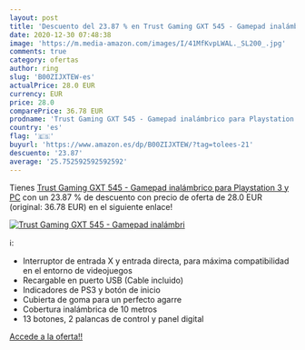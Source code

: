 ```yaml
---
layout: post
title: 'Descuento del 23.87 % en Trust Gaming GXT 545 - Gamepad inalámbri'
date: 2020-12-30 07:48:38
image: 'https://m.media-amazon.com/images/I/41MfKvpLWAL._SL200_.jpg'
comments: true
category: ofertas
author: ring
slug: 'B00ZIJXTEW-es'
actualPrice: 28.0 EUR
currency: EUR
price: 28.0
comparePrice: 36.78 EUR
prodname: 'Trust Gaming GXT 545 - Gamepad inalámbrico para Playstation 3 y PC'
country: 'es'
flag: '🇪🇸'
buyurl: 'https://www.amazon.es/dp/B00ZIJXTEW/?tag=tolees-21'
descuento: '23.87'
average: '25.752592592592592'
---
```


Tienes [Trust Gaming GXT 545 - Gamepad inalámbrico para Playstation 3 y PC](https://www.amazon.es/dp/B00ZIJXTEW/?tag=tolees-21) con un 23.87 % de descuento con precio de oferta de 28.0 EUR (original: 36.78 EUR) en el siguiente enlace!

[![Trust Gaming GXT 545 - Gamepad inalámbri](https://m.media-amazon.com/images/I/41MfKvpLWAL._SL200_.jpg)](https://www.amazon.es/dp/B00ZIJXTEW/?tag=tolees-21)

ℹ️:

- Interruptor de entrada X y entrada directa, para máxima compatibilidad en el entorno de videojuegos
- Recargable en puerto USB (Cable incluido)
- Indicadores de PS3 y botón de inicio
- Cubierta de goma para un perfecto agarre
- Cobertura inalámbrica de 10 metros
- 13 botones, 2 palancas de control y panel digital

[Accede a la oferta!!](https://www.amazon.es/dp/B00ZIJXTEW/?tag=tolees-21)
